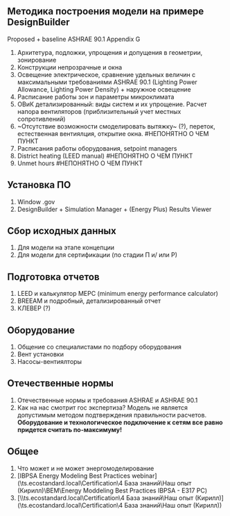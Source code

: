 ## Методика построения модели на примере DesignBuilder
Proposed + baseline
ASHRAE 90.1 Appendix G

1. Архитетура, подложки, упрощения и допущения в геометрии, зонирование
2. Конструкции непрозрачные и окна
3. Освещение электрическое, сравнение удельных величин с максимальными требованиями ASHRAE 90.1 (Lighting Power Allowance, Lighting Power Density) + наружное освещение
4. Расписание работы зон и параметры микроклимата
5. ОВиК детализированный: виды систем и их упрощение. Расчет напора вентиляторов (приблизительный учет местных сопротивлений)
6. ~Отсутствие возможности смоделировать вытяжку~ (?), переток, естественная вентиялция, открытие окна. #НЕПОНЯТНО О ЧЕМ ПУНКТ 
7. Расписания работы оборудования, setpoint managers 
8. District heating (LEED manual) #НЕПОНЯТНО О ЧЕМ ПУНКТ 
9. Unmet hours #НЕПОНЯТНО О ЧЕМ ПУНКТ 

## Установка ПО
1. Window .gov
2. DesignBuilder + Simulation Manager + (Energy Plus) Results Viewer


## Сбор исходных данных
1. Для модели на этапе концепции
2. Для модели для сертификации (по стадии П и/ или Р)

## Подготовка отчетов
1. LEED и калькулятор MEPC (minimum energy performance calculator)
2. BREEAM и подробный, детализированный отчет
3. КЛЕВЕР (?)

## Оборудование
1. Общение со специалистами по подбору оборудования
2. Вент установки
3. Насосы-вентиялторы

## Отечественные нормы
1. Отечественные нормы и требования ASHRAE и ASHRAE 90.1 
2. Как на нас смотрит гос экспертиза? Модель не является допустимым методом подтверждения правильности расчетов. **Оборудование и технологическое подключение к сетям все равно придется считать по-максимуму!**

## Общее
1. Что может и не может энергомоделирование 
2.  [IBPSA Energy Modeling Best Practices webinar](\\ts.ecostandard.local\Certification\4 База знаний\Наш опыт (Кирилл)\BEM\Energy Moddeling Best Practices IBPSA - E317 PC)
3. [\\\\ts.ecostandard.local\Certification\4 База знаний\Наш опыт (Кирилл)](\\ts.ecostandard.local\Certification\4 База знаний\Наш опыт (Кирилл))













